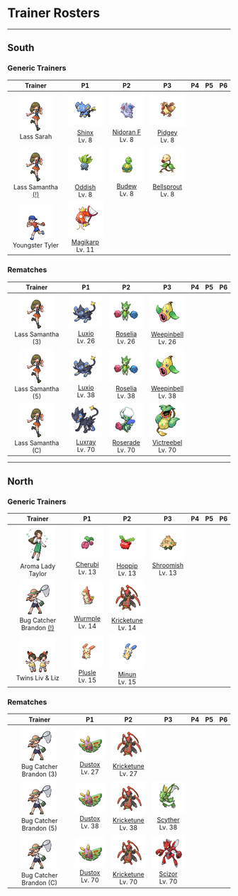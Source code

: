 # Trainer Rosters

---

## South


### Generic Trainers

| Trainer | P1 | P2 | P3 | P4 | P5 | P6 |
|:-------:|:--:|:--:|:--:|:--:|:--:|:--:|
| ![Lass Sarah](../../assets/trainers/lass.png "Lass Sarah")<br>Lass Sarah | ![Shinx](../../assets/sprites/shinx/front.gif "Shinx")<br>[Shinx](../../pokemon/shinx.md/)<br>Lv. 8 | ![Nidoran F](../../assets/sprites/nidoran-f/front.gif "Nidoran F")<br>[Nidoran F](../../pokemon/nidoran-f.md/)<br>Lv. 8 | ![Pidgey](../../assets/sprites/pidgey/front.gif "Pidgey")<br>[Pidgey](../../pokemon/pidgey.md/)<br>Lv. 8 |
| ![Lass Samantha [(!)](#rematches)](../../assets/trainers/lass.png "Lass Samantha [(!)](#rematches)")<br>Lass Samantha [(!)](#rematches) | ![Oddish](../../assets/sprites/oddish/front.gif "Oddish")<br>[Oddish](../../pokemon/oddish.md/)<br>Lv. 8 | ![Budew](../../assets/sprites/budew/front.gif "Budew")<br>[Budew](../../pokemon/budew.md/)<br>Lv. 8 | ![Bellsprout](../../assets/sprites/bellsprout/front.gif "Bellsprout")<br>[Bellsprout](../../pokemon/bellsprout.md/)<br>Lv. 8 |
| ![Youngster Tyler](../../assets/trainers/youngster.png "Youngster Tyler")<br>Youngster Tyler | ![Magikarp](../../assets/sprites/magikarp/front.gif "Magikarp")<br>[Magikarp](../../pokemon/magikarp.md/)<br>Lv. 11 |


### Rematches

| Trainer | P1 | P2 | P3 | P4 | P5 | P6 |
|:-------:|:--:|:--:|:--:|:--:|:--:|:--:|
| ![Lass Samantha (3)](../../assets/trainers/lass.png "Lass Samantha (3)")<br>Lass Samantha (3) | ![Luxio](../../assets/sprites/luxio/front.gif "Luxio")<br>[Luxio](../../pokemon/luxio.md/)<br>Lv. 26 | ![Roselia](../../assets/sprites/roselia/front.gif "Roselia")<br>[Roselia](../../pokemon/roselia.md/)<br>Lv. 26 | ![Weepinbell](../../assets/sprites/weepinbell/front.gif "Weepinbell")<br>[Weepinbell](../../pokemon/weepinbell.md/)<br>Lv. 26 |
| ![Lass Samantha (5)](../../assets/trainers/lass.png "Lass Samantha (5)")<br>Lass Samantha (5) | ![Luxio](../../assets/sprites/luxio/front.gif "Luxio")<br>[Luxio](../../pokemon/luxio.md/)<br>Lv. 38 | ![Roselia](../../assets/sprites/roselia/front.gif "Roselia")<br>[Roselia](../../pokemon/roselia.md/)<br>Lv. 38 | ![Weepinbell](../../assets/sprites/weepinbell/front.gif "Weepinbell")<br>[Weepinbell](../../pokemon/weepinbell.md/)<br>Lv. 38 |
| ![Lass Samantha (C)](../../assets/trainers/lass.png "Lass Samantha (C)")<br>Lass Samantha (C) | ![Luxray](../../assets/sprites/luxray/front.gif "Luxray")<br>[Luxray](../../pokemon/luxray.md/)<br>Lv. 70 | ![Roserade](../../assets/sprites/roserade/front.gif "Roserade")<br>[Roserade](../../pokemon/roserade.md/)<br>Lv. 70 | ![Victreebel](../../assets/sprites/victreebel/front.gif "Victreebel")<br>[Victreebel](../../pokemon/victreebel.md/)<br>Lv. 70 |


---

## North


### Generic Trainers

| Trainer | P1 | P2 | P3 | P4 | P5 | P6 |
|:-------:|:--:|:--:|:--:|:--:|:--:|:--:|
| ![Aroma Lady Taylor](../../assets/trainers/aroma_lady.png "Aroma Lady Taylor")<br>Aroma Lady Taylor | ![Cherubi](../../assets/sprites/cherubi/front.gif "Cherubi")<br>[Cherubi](../../pokemon/cherubi.md/)<br>Lv. 13 | ![Hoppip](../../assets/sprites/hoppip/front.gif "Hoppip")<br>[Hoppip](../../pokemon/hoppip.md/)<br>Lv. 13 | ![Shroomish](../../assets/sprites/shroomish/front.gif "Shroomish")<br>[Shroomish](../../pokemon/shroomish.md/)<br>Lv. 13 |
| ![Bug Catcher Brandon [(!)](#rematches)](../../assets/trainers/bug_catcher.png "Bug Catcher Brandon [(!)](#rematches)")<br>Bug Catcher Brandon [(!)](#rematches) | ![Wurmple](../../assets/sprites/wurmple/front.gif "Wurmple")<br>[Wurmple](../../pokemon/wurmple.md/)<br>Lv. 14 | ![Kricketune](../../assets/sprites/kricketune/front.gif "Kricketune")<br>[Kricketune](../../pokemon/kricketune.md/)<br>Lv. 14 |
| ![Twins Liv & Liz](../../assets/trainers/twins.png "Twins Liv & Liz")<br>Twins Liv & Liz | ![Plusle](../../assets/sprites/plusle/front.gif "Plusle")<br>[Plusle](../../pokemon/plusle.md/)<br>Lv. 15 | ![Minun](../../assets/sprites/minun/front.gif "Minun")<br>[Minun](../../pokemon/minun.md/)<br>Lv. 15 |


### Rematches

| Trainer | P1 | P2 | P3 | P4 | P5 | P6 |
|:-------:|:--:|:--:|:--:|:--:|:--:|:--:|
| ![Bug Catcher Brandon (3)](../../assets/trainers/bug_catcher.png "Bug Catcher Brandon (3)")<br>Bug Catcher Brandon (3) | ![Dustox](../../assets/sprites/dustox/front.gif "Dustox")<br>[Dustox](../../pokemon/dustox.md/)<br>Lv. 27 | ![Kricketune](../../assets/sprites/kricketune/front.gif "Kricketune")<br>[Kricketune](../../pokemon/kricketune.md/)<br>Lv. 27 |
| ![Bug Catcher Brandon (5)](../../assets/trainers/bug_catcher.png "Bug Catcher Brandon (5)")<br>Bug Catcher Brandon (5) | ![Dustox](../../assets/sprites/dustox/front.gif "Dustox")<br>[Dustox](../../pokemon/dustox.md/)<br>Lv. 38 | ![Kricketune](../../assets/sprites/kricketune/front.gif "Kricketune")<br>[Kricketune](../../pokemon/kricketune.md/)<br>Lv. 38 | ![Scyther](../../assets/sprites/scyther/front.gif "Scyther")<br>[Scyther](../../pokemon/scyther.md/)<br>Lv. 38 |
| ![Bug Catcher Brandon (C)](../../assets/trainers/bug_catcher.png "Bug Catcher Brandon (C)")<br>Bug Catcher Brandon (C) | ![Dustox](../../assets/sprites/dustox/front.gif "Dustox")<br>[Dustox](../../pokemon/dustox.md/)<br>Lv. 70 | ![Kricketune](../../assets/sprites/kricketune/front.gif "Kricketune")<br>[Kricketune](../../pokemon/kricketune.md/)<br>Lv. 70 | ![Scizor](../../assets/sprites/scizor/front.gif "Scizor")<br>[Scizor](../../pokemon/scizor.md/)<br>Lv. 70 |

